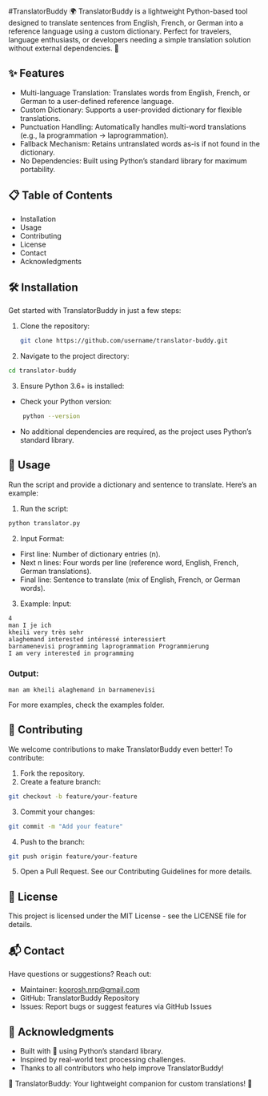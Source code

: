 #TranslatorBuddy 🌍
TranslatorBuddy is a lightweight Python-based tool designed to translate sentences from English, French, or German into a reference language using a custom dictionary. Perfect for travelers, language enthusiasts, or developers needing a simple translation solution without external dependencies. 🚀
## ✨ Features

* Multi-language Translation: Translates words from English, French, or German to a user-defined reference language.
* Custom Dictionary: Supports a user-provided dictionary for flexible translations.
* Punctuation Handling: Automatically handles multi-word translations (e.g., la programmation → laprogrammation).
* Fallback Mechanism: Retains untranslated words as-is if not found in the dictionary.
* No Dependencies: Built using Python’s standard library for maximum portability.

## 📋 Table of Contents

* Installation
* Usage
* Contributing
* License
* Contact
* Acknowledgments

## 🛠 Installation
Get started with TranslatorBuddy in just a few steps:

1. Clone the repository:
   ```bash
   git clone https://github.com/username/translator-buddy.git
   ```
2. Navigate to the project directory:
  ```bash
  cd translator-buddy
  ```

3. Ensure Python 3.6+ is installed:

* Check your Python version:
```bash
    python --version
```

* No additional dependencies are required, as the project uses Python’s standard library.




## 🚀 Usage
Run the script and provide a dictionary and sentence to translate. Here’s an example:

1. Run the script:
```bash
python translator.py
```

2. Input Format:

* First line: Number of dictionary entries (n).
* Next n lines: Four words per line (reference word, English, French, German translations).
* Final line: Sentence to translate (mix of English, French, or German words).


3. Example: Input:
```plain
4
man I je ich
kheili very très sehr
alaghemand interested intéressé interessiert
barnamenevisi programming laprogrammation Programmierung
I am very interested in programming
```
### Output:
```plain
man am kheili alaghemand in barnamenevisi
```
For more examples, check the examples folder.

## 🤝 Contributing
We welcome contributions to make TranslatorBuddy even better! To contribute:

1. Fork the repository.
2. Create a feature branch:
```bash
git checkout -b feature/your-feature
```

3. Commit your changes:
```bash
git commit -m "Add your feature"
```
4. Push to the branch:
```bash
git push origin feature/your-feature
```

5. Open a Pull Request.
See our Contributing Guidelines for more details.

## 📜 License
This project is licensed under the MIT License - see the LICENSE file for details.

## 📬 Contact
Have questions or suggestions? Reach out:
* Maintainer: koorosh.nrp@gmail.com
* GitHub: TranslatorBuddy Repository
* Issues: Report bugs or suggest features via GitHub Issues

## 🙌 Acknowledgments

* Built with 💙 using Python’s standard library.
* Inspired by real-world text processing challenges.
* Thanks to all contributors who help improve TranslatorBuddy!


🌟 TranslatorBuddy: Your lightweight companion for custom translations! 🌟
